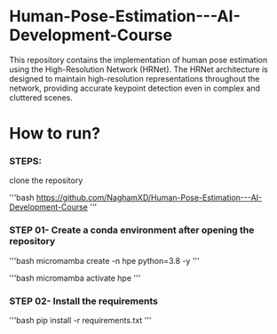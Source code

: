 # Human-Pose-Estimation---AI-Development-Course
This repository contains the implementation of human pose estimation using the High-Resolution Network (HRNet). The HRNet architecture is designed to maintain high-resolution representations throughout the network, providing accurate keypoint detection even in complex and cluttered scenes.


# How to run?

### STEPS:

clone the repository

'''bash
https://github.com/NaghamXD/Human-Pose-Estimation---AI-Development-Course
'''

### STEP 01- Create a conda environment after opening the repository

'''bash
micromamba create -n hpe python=3.8 -y
'''

'''bash
micromamba activate hpe
'''

### STEP 02- Install the requirements

'''bash
pip install -r requirements.txt
'''


